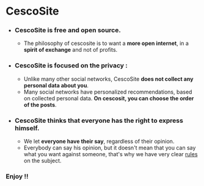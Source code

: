 # CescoSite
* ### CescoSite is **free** and **open source**.
  * The philosophy of cescosite is to want a **more open internet**, in a **spirit of exchange** and not of profits.
* ### CescoSite is focused on the **privacy** : 
  * Unlike many other social networks, CescoSite **does not collect any personal data about you**.
  * Many social networks have personalized recommendations, based on collected personal data. **On cescosit, you can choose the order of the posts**.
* ### CescoSite thinks that everyone has the right to **express himself**.
  * We let **everyone have their say**, regardless of their opinion.
  * Everybody can say his opinion, but it doesn't mean that you can say what you want against someone, that's why we have very clear [rules](https://rmbi.ch/cescosite/pages/rules.html) on the subject.

### Enjoy !!

